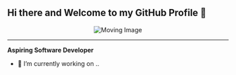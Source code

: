 ## Hi there and Welcome to my GitHub Profile 👋

<div align="center">
  <img src="https://media2.giphy.com/media/v1.Y2lkPTc5MGI3NjExZ21la2ZzeHIwZThodmo0cmthNWRrNnRoam9lNzJzMm9xMm9weWJyciZlcD12MV9pbnRlcm5hbF9naWZfYnlfaWQmY3Q9Zw/RbDKaczqWovIugyJmW/giphy.gif" alt="Moving Image">
</div>

---

**Aspiring Software Developer**

- 🔭 I’m currently working on ..


<!--
**RamGeo/RamGeo** is a ✨ _special_ ✨ repository because its `README.md` (this file) appears on your GitHub profile.

Here are some ideas to get you started:

- 🔭 I’m currently working on ..
- 🌱 I’m currently learning ...
- 👯 I’m looking to collaborate on ...
- 🤔 I’m looking for help with ...
- 💬 Ask me about ...
- 📫 How to reach me: ...
- 😄 Pronouns: ...
- ⚡ Fun fact: ...
-->
